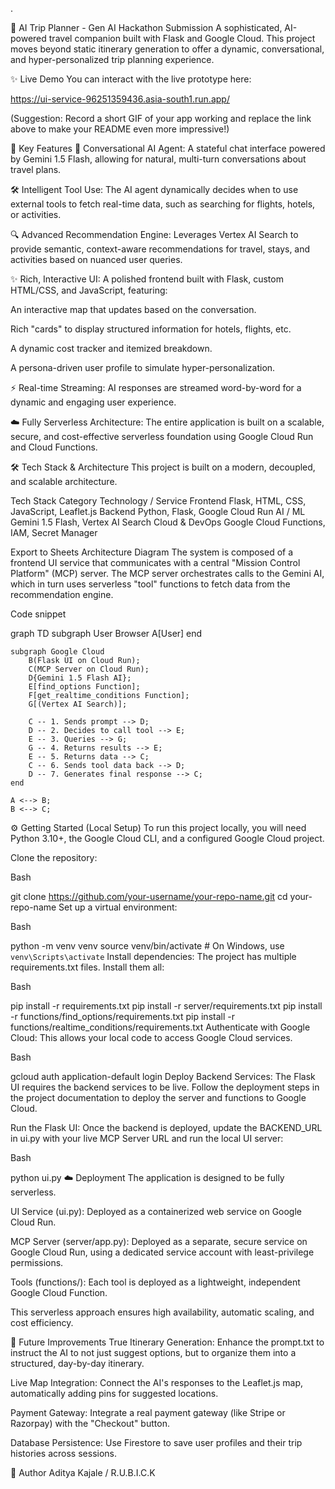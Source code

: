 .

🤖 AI Trip Planner - Gen AI Hackathon Submission
A sophisticated, AI-powered travel companion built with Flask and Google Cloud. This project moves beyond static itinerary generation to offer a dynamic, conversational, and hyper-personalized trip planning experience.

✨ Live Demo
You can interact with the live prototype here:

https://ui-service-96251359436.asia-south1.run.app/

(Suggestion: Record a short GIF of your app working and replace the link above to make your README even more impressive!)

🚀 Key Features
🧠 Conversational AI Agent: A stateful chat interface powered by Gemini 1.5 Flash, allowing for natural, multi-turn conversations about travel plans.

🛠️ Intelligent Tool Use: The AI agent dynamically decides when to use external tools to fetch real-time data, such as searching for flights, hotels, or activities.

🔍 Advanced Recommendation Engine: Leverages Vertex AI Search to provide semantic, context-aware recommendations for travel, stays, and activities based on nuanced user queries.

✨ Rich, Interactive UI: A polished frontend built with Flask, custom HTML/CSS, and JavaScript, featuring:

An interactive map that updates based on the conversation.

Rich "cards" to display structured information for hotels, flights, etc.

A dynamic cost tracker and itemized breakdown.

A persona-driven user profile to simulate hyper-personalization.

⚡ Real-time Streaming: AI responses are streamed word-by-word for a dynamic and engaging user experience.

☁️ Fully Serverless Architecture: The entire application is built on a scalable, secure, and cost-effective serverless foundation using Google Cloud Run and Cloud Functions.

🛠️ Tech Stack & Architecture
This project is built on a modern, decoupled, and scalable architecture.

Tech Stack
Category	Technology / Service
Frontend	Flask, HTML, CSS, JavaScript, Leaflet.js
Backend	Python, Flask, Google Cloud Run
AI / ML	Gemini 1.5 Flash, Vertex AI Search
Cloud & DevOps	Google Cloud Functions, IAM, Secret Manager

Export to Sheets
Architecture Diagram
The system is composed of a frontend UI service that communicates with a central "Mission Control Platform" (MCP) server. The MCP server orchestrates calls to the Gemini AI, which in turn uses serverless "tool" functions to fetch data from the recommendation engine.

Code snippet

graph TD
    subgraph User Browser
        A[User]
    end

    subgraph Google Cloud
        B(Flask UI on Cloud Run);
        C(MCP Server on Cloud Run);
        D{Gemini 1.5 Flash AI};
        E[find_options Function];
        F[get_realtime_conditions Function];
        G[(Vertex AI Search)];

        C -- 1. Sends prompt --> D;
        D -- 2. Decides to call tool --> E;
        E -- 3. Queries --> G;
        G -- 4. Returns results --> E;
        E -- 5. Returns data --> C;
        C -- 6. Sends tool data back --> D;
        D -- 7. Generates final response --> C;
    end

    A <--> B;
    B <--> C;
⚙️ Getting Started (Local Setup)
To run this project locally, you will need Python 3.10+, the Google Cloud CLI, and a configured Google Cloud project.

Clone the repository:

Bash

git clone https://github.com/your-username/your-repo-name.git
cd your-repo-name
Set up a virtual environment:

Bash

python -m venv venv
source venv/bin/activate  # On Windows, use `venv\Scripts\activate`
Install dependencies:
The project has multiple requirements.txt files. Install them all:

Bash

pip install -r requirements.txt
pip install -r server/requirements.txt
pip install -r functions/find_options/requirements.txt
pip install -r functions/realtime_conditions/requirements.txt
Authenticate with Google Cloud:
This allows your local code to access Google Cloud services.

Bash

gcloud auth application-default login
Deploy Backend Services:
The Flask UI requires the backend services to be live. Follow the deployment steps in the project documentation to deploy the server and functions to Google Cloud.

Run the Flask UI:
Once the backend is deployed, update the BACKEND_URL in ui.py with your live MCP Server URL and run the local UI server:

Bash

python ui.py
☁️ Deployment
The application is designed to be fully serverless.

UI Service (ui.py): Deployed as a containerized web service on Google Cloud Run.

MCP Server (server/app.py): Deployed as a separate, secure service on Google Cloud Run, using a dedicated service account with least-privilege permissions.

Tools (functions/): Each tool is deployed as a lightweight, independent Google Cloud Function.

This serverless approach ensures high availability, automatic scaling, and cost efficiency.

🔮 Future Improvements
True Itinerary Generation: Enhance the prompt.txt to instruct the AI to not just suggest options, but to organize them into a structured, day-by-day itinerary.

Live Map Integration: Connect the AI's responses to the Leaflet.js map, automatically adding pins for suggested locations.

Payment Gateway: Integrate a real payment gateway (like Stripe or Razorpay) with the "Checkout" button.

Database Persistence: Use Firestore to save user profiles and their trip histories across sessions.

👤 Author
Aditya Kajale / R.U.B.I.C.K